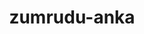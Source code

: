 ---
title: zumrudu-anka
github: https://github.com/zumrudu-anka
mode: dark
transition: 1s
score: 78.7
archetype:
- Little Bit of Everything
---